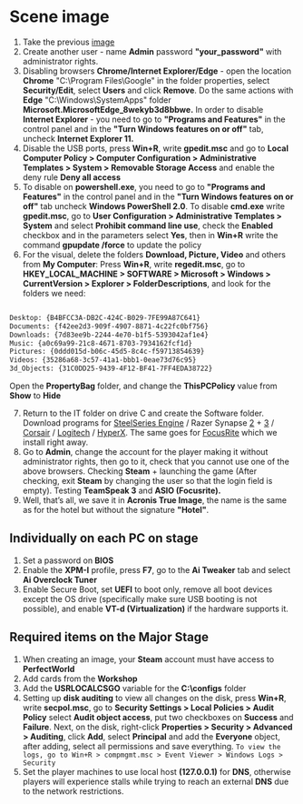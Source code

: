 # Scene image

1. Take the previous [image](hotel.md)
2. Create another user - name **Admin** password **"your_password"** with administrator rights.
3. Disabling browsers **Chrome/Internet Explorer/Edge** - open the location **Chrome** "C:\Program Files\Google" in the folder properties, select **Security/Edit**, select **Users** and click **Remove**. Do the same actions with **Edge** "C:\Windows\SystemApps" folder **Microsoft.MicrosoftEdge_8wekyb3d8bbwe.** In order to disable **Internet Explorer** - you need to go to **"Programs and Features"** in the control panel and in the **"Turn Windows features on or off"** tab, uncheck **Internet Explorer 11.**
4. Disable the USB ports, press **Win+R**, write **gpedit.msc** and go to **Local Computer Policy > Computer Configuration > Administrative Templates > System > Removable Storage Access** and enable the deny rule **Deny all access**
5. To disable on **powershell.exe**, you need to go to **"Programs and Features"** in the control panel and in the **"Turn Windows features on or off"** tab uncheck **Windows PowerShell 2.0**. To disable **cmd.exe** write **gpedit.msc**, go to **User Configuration > Administrative Templates > System** and select **Prohibit command line use**, check the **Enabled** checkbox and in the parameters select **Yes**, then in **Win+R** write the command **gpupdate /force** to update the policy
6. For the visual, delete the folders **Download, Picture, Video** and others from **My Computer**:
Press **Win+R**, write **regedit.msc**, go to **HKEY_LOCAL_MACHINE > SOFTWARE > Microsoft > Windows > CurrentVersion > Explorer > FolderDescriptions**, and look for the folders we need:
```sh

Desktop: {B4BFCC3A-DB2C-424C-B029-7FE99A87C641}
Documents: {f42ee2d3-909f-4907-8871-4c22fc0bf756}
Downloads: {7d83ee9b-2244-4e70-b1f5-5393042af1e4}
Music: {a0c69a99-21c8-4671-8703-7934162fcf1d}
Pictures: {0ddd015d-b06c-45d5-8c4c-f59713854639}
Videos: {35286a68-3c57-41a1-bbb1-0eae73d76c95}
3d_Objects: {31C0DD25-9439-4F12-BF41-7FF4EDA38722}
```
Open the **PropertyBag** folder, and change the **ThisPCPolicy** value from **Show** to **Hide**

7. Return to the IT folder on drive C and create the Software folder. Download programs for [SteelSeries Engine](https://steelseries.com/gg/engine) / Razer Synapse [2](https://www.razer.com/synapse-2) + [3](https://www.razer.com/synapse-3) / [Corsair](https://www.corsair.com/s/icue) / [Logitech](https://www.logitechg.com/en-eu/innovation/g-hub.html) / [HyperX](https://row.hyperx.com/ru/pages/ngenuity). The same goes for [FocusRite](https://downloads.focusrite.com/focusrite/scarlett-3rd-gen/scarlett-2i2-3rd-gen) which we install right away.
8. Go to **Admin**, change the account for the player making it without administrator rights, then go to it, check that you cannot use one of the above browsers. Checking **Steam** + launching the game (After checking, exit **Steam** by changing the user so that the login field is empty). Testing **TeamSpeak 3** and **ASIO (Focusrite).**
9. Well, that’s all, we save it in **Acronis True Image**, the name is the same as for the hotel but without the signature **"Hotel"**.


## Individually on each PC on stage
1. Set a password on **BIOS**
2. Enable the **XPM-I** profile, press **F7**, go to the **Ai Tweaker** tab and select **Ai Overclock Tuner**
2. Enable Secure Boot, set **UEFI** to boot only, remove all boot devices except the OS drive (specifically make sure USB booting is not possible), and enable **VT-d (Virtualization)** if the hardware supports it.


## Required items on the Major Stage
1. When creating an image, your **Steam** account must have access to **PerfectWorld**
2. Add cards from the **Workshop**
3. Add the **USRLOCALCSGO** variable for the **C:\configs** folder
4. Setting up **disk auditing** to view all changes on the disk, press **Win+R**, write **secpol.msc**, go to **Security Settings > Local Policies > Audit Policy** select **Audit object access**, put two checkboxes on **Success** and **Failure**. Next, on the disk, right-click **Properties > Security > Advanced > Auditing**, click **Add**, select **Principal** and add the **Everyone** object, after adding, select all permissions and save everything. `To view the logs, go to Win+R > compmgmt.msc > Event Viewer > Windows Logs > Security `
5. Set the player machines to use local host **(127.0.0.1)** for **DNS**, otherwise players will experience stalls while trying to reach an external **DNS** due to the network restrictions.